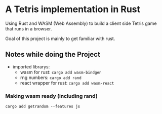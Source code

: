 # A Tetris implementation in Rust
Using Rust and WASM (Web Assembly) to build a client side Tetris game that runs in a browser.

Goal of this project is mainly to get familiar with rust.

## Notes while doing the Project
- imported librarys: 
    - wasm for rust: `cargo add wasm-bindgen`
    - rng numbers: `cargo add rand`
    - react wrapper for rust: `cargo add wasm-react`

### Making wasm ready (including rand)
`cargo add getrandom --features js`